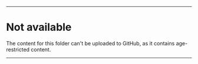 
***

# Not available

The content for this folder can't be uploaded to GitHub, as it contains age-restricted content.

***

